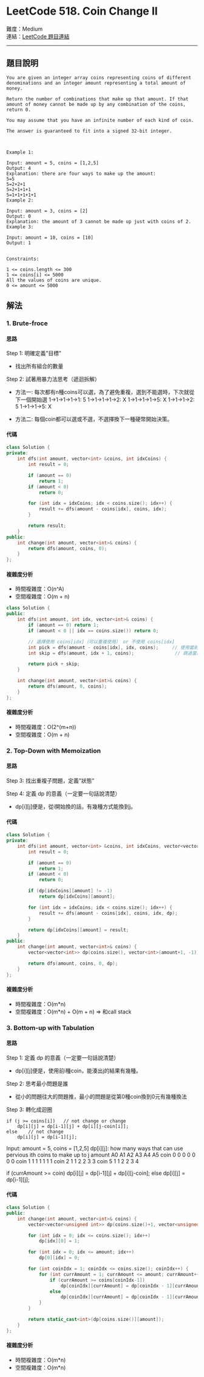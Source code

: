 # LeetCode 518. Coin Change II

難度：Medium  
連結：[LeetCode 題目連結](https://leetcode.com/problems/coin-change-ii/description/)

---

## 題目說明
    
    You are given an integer array coins representing coins of different denominations and an integer amount representing a total amount of money.

    Return the number of combinations that make up that amount. If that amount of money cannot be made up by any combination of the coins, return 0.

    You may assume that you have an infinite number of each kind of coin.

    The answer is guaranteed to fit into a signed 32-bit integer.

    

    Example 1:

    Input: amount = 5, coins = [1,2,5]
    Output: 4
    Explanation: there are four ways to make up the amount:
    5=5
    5=2+2+1
    5=2+1+1+1
    5=1+1+1+1+1
    Example 2:

    Input: amount = 3, coins = [2]
    Output: 0
    Explanation: the amount of 3 cannot be made up just with coins of 2.
    Example 3:

    Input: amount = 10, coins = [10]
    Output: 1
    

    Constraints:

    1 <= coins.length <= 300
    1 <= coins[i] <= 5000
    All the values of coins are unique.
    0 <= amount <= 5000

## 解法
### 1. Brute-froce
#### 思路

Step 1: 明確定義"目標"
- 找出所有組合的數量

Step 2: 試著用暴力法思考（遞迴拆解）
- 方法一: 每次都有n種coins可以選，為了避免重複，選到不能選時，下次就從下一個開始選
    1->1->1->1->1: 5
	1->1->1->1->2: X
	1->1->1->1->5: X
	1->1->1->2: 5
	1->1->1->5: X

- 方法二: 每個coin都可以選或不選，不選擇換下一種硬幣開始決策。

#### 代碼
```c++
class Solution {
private:
    int dfs(int amount, vector<int> &coins, int idxCoins) {
        int result = 0;

        if (amount == 0)
            return 1;
        if (amount < 0)
            return 0;

        for (int idx = idxCoins; idx < coins.size(); idx++) {
            result += dfs(amount - coins[idx], coins, idx);
        }

        return result;
    }
public:
    int change(int amount, vector<int>& coins) {
        return dfs(amount, coins, 0);
    }
};
```
#### 複雜度分析

- 時間複雜度：O(n^A)
- 空間複雜度：O(m + n)

```c++
class Solution {
public:
    int dfs(int amount, int idx, vector<int>& coins) {
        if (amount == 0) return 1;
        if (amount < 0 || idx == coins.size()) return 0;

        // 選擇使用 coins[idx]（可以重複使用） or 不使用 coins[idx]
        int pick = dfs(amount - coins[idx], idx, coins);     // 使用當前硬幣
        int skip = dfs(amount, idx + 1, coins);               // 跳過當前硬幣

        return pick + skip;
    }

    int change(int amount, vector<int>& coins) {
        return dfs(amount, 0, coins);
    }
};
```

#### 複雜度分析

- 時間複雜度：O(2^(m+n))
- 空間複雜度：O(m + n)

### 2. Top-Down with Memoization
#### 思路

Step 3: 找出重複子問題，定義"狀態"


Step 4: 定義 dp 的意義（一定要一句話說清楚）
- dp[i][j]便是，從i開始換的話，有幾種方式能換到j。

#### 代碼
```c++
class Solution {
private:
    int dfs(int amount, vector<int> &coins, int idxCoins, vector<vector<int>> &dp) {
        int result = 0;

        if (amount == 0)
            return 1;
        if (amount < 0)
            return 0;

        if (dp[idxCoins][amount] != -1)
            return dp[idxCoins][amount];

        for (int idx = idxCoins; idx < coins.size(); idx++) {
            result += dfs(amount - coins[idx], coins, idx, dp);
        }

        return dp[idxCoins][amount] = result;
    }
public:
    int change(int amount, vector<int>& coins) {
        vector<vector<int>> dp(coins.size(), vector<int>(amount+1, -1));

        return dfs(amount, coins, 0, dp);
    }
};
```

#### 複雜度分析

- 時間複雜度：O(m*n)
- 空間複雜度：O(m*n) + O(m + n) => 和call stack

### 3. Bottom-up with Tabulation
#### 思路

Step 1: 定義 dp 的意義（一定要一句話說清楚）
- dp[i][j]便是，使用前i種coin，能湊出j的結果有幾種。

Step 2: 思考最小問題是誰
- 從小的問題往大的問題推，最小的問題是從第0種coin換到0元有幾種換法

Step 3: 轉化成迴圈
```
if (j >= coins[i])   // not change or change
    dp[i][j] = dp[i-1][j] + dp[i][j-coin[i]];
else    // not change
    dp[i][j] = dp[i-1][j];
```

Input: amount = 5, coins = [1,2,5]
dp[i][j]: how many ways that can use pervious ith coins to make up to j amount
			    A0	A1	A2	A3	A4	A5
	coin 0		0	0	0	0	0	0
    coin 1		1	1	1	1	1	1
	coin 2		1	1	2	2	3	3
	coin 5		1	1	2	2	3	4

if (currAmount >= coin)
	dp[i][j] = dp[i-1][j] + dp[i][j-coin];
else
	dp[i][j] = dp[i-1][j];
   
#### 代碼
```c++
class Solution {
public:
    int change(int amount, vector<int>& coins) {
        vector<vector<unsigned int>> dp(coins.size()+1, vector<unsigned int>(amount+1, 0));

        for (int idx = 0; idx <= coins.size(); idx++)
            dp[idx][0] = 1;

        for (int idx = 0; idx <= amount; idx++)
            dp[0][idx] = 0;

        for (int coinIdx = 1; coinIdx <= coins.size(); coinIdx++) {
            for (int currAmount = 1; currAmount <= amount; currAmount++) {
                if (currAmount >= coins[coinIdx-1])
                    dp[coinIdx][currAmount] = dp[coinIdx - 1][currAmount] + dp[coinIdx][currAmount - coins[coinIdx-1]];
                else
                    dp[coinIdx][currAmount] = dp[coinIdx - 1][currAmount];
            }
        }

        return static_cast<int>(dp[coins.size()][amount]);
    }
};
```

#### 複雜度分析

- 時間複雜度：O(m*n)
- 空間複雜度：O(m*n)
